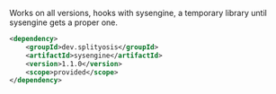 Works on all versions, hooks with sysengine, a temporary library until sysengine gets a proper one.

```xml
<dependency>
    <groupId>dev.splityosis</groupId>
    <artifactId>sysengine</artifactId>
    <version>1.1.0</version>
    <scope>provided</scope>
</dependency>
```